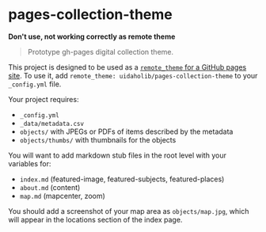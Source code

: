 # pages-collection-theme

**Don't use, not working correctly as remote theme**

> Prototype gh-pages digital collection theme.

This project is designed to be used as a [`remote_theme` for a GitHub pages site](https://blog.github.com/2017-11-29-use-any-theme-with-github-pages/).
To use it, add `remote_theme: uidaholib/pages-collection-theme` to your `_config.yml` file.

Your project requires:

- `_config.yml`
- `_data/metadata.csv`
- `objects/` with JPEGs or PDFs of items described by the metadata
- `objects/thumbs/` with thumbnails for the objects

You will want to add markdown stub files in the root level with your variables for:

- `index.md` (featured-image, featured-subjects, featured-places)
- `about.md` (content)
- `map.md` (mapcenter, zoom)

You should add a screenshot of your map area as `objects/map.jpg`, which will appear in the locations section of the index page.
